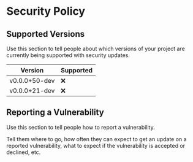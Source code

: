# Security Policy

## Supported Versions

Use this section to tell people about which versions of your project are
currently being supported with security updates.

| Version       | Supported |
| ------------- | --------- |
| v0.0.0+50-dev | :x:       |
| v0.0.0+21-dev | :x:       |

## Reporting a Vulnerability

Use this section to tell people how to report a vulnerability.

Tell them where to go, how often they can expect to get an update on a
reported vulnerability, what to expect if the vulnerability is accepted or
declined, etc.
